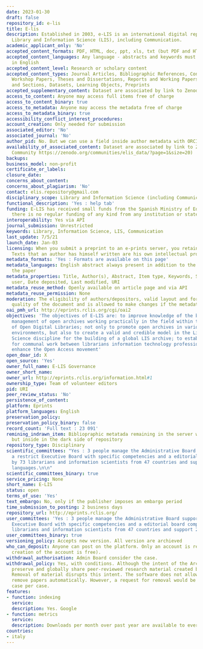 ```yaml
---
date: 2023-01-30
draft: false
repository_id: e-lis
title: E-lis
description: Established in 2003, e-LIS is an international digital repository for
  Library and Information Science (LIS), including Communication.
academic_applicant_only: 'No'
accepted_content_formats: PDF, HTML, doc, ppt, xls, txt (but PDF and HTML are preferred)
accepted_content_languages: Any language - abstracts and keywords must be included
  in English
accepted_content_level: Research or scholary content
accepted_content_types: Journal Articles, Bibliographic References, Conference and
  Workshop Papers, Theses and Dissertations, Reports and Working Papers, Books, Chapters
  and Sections, Datasets, Learning Objects, Preprints
accepted_supplementary_content: Dataset are associated by link to Zenodo (E-LIS Community)
access_to_content: Anyone may access full items free of charge
access_to_content_binary: true
access_to_metadata: Anyone may access the metadata free of charge
access_to_metadata_binary: true
accessibility_conflict_interest_procedures:
account_creation: Only needed for submission
associated_editor: 'No'
associated_journal: 'No'
author_pid: No. But we can use a field inside author metadata with ORCID
availability_of_associated_content: Dataset are associated by link to Zenodo (E-LIS
  Community https://zenodo.org/communities/elis_data/?page=1&size=20)
backups:
business_model: non-profit
certificate_or_labels:
closure_date:
concerns_about_content:
concerns_about_plagiarism: 'No'
contact: elis.repository@gmail.com
disciplinary_scope: Library and Information Science (including Communication)
functional_description: 'Yes : help tab'
funding: E-LIS has received small funds from the Spanish Ministry of Education, but
  there is no regular funding of any kind from any institution or state.
interoperability: Yes via API
journal_submission: Unrestricted
keywords: Library, Information Science, LIS, Communication
last_update: 7/5/21
launch_date: Jan-03
licensing: When you submit a preprint to an e-prints server, you retain copyright.
  Texts that an author has himself written are his own intellectual property.
metadata_formats: 'Yes : Formats are available on this page'
metadata_languages: English abstract always present in addition to the language of
  the paper
metadata_properties: Title, Author(s), Abstract, Item type, Keywords, Subjects, Depositing
  user, Date deposited, Last modified, URI
metadata_reuse_method: Openly available on article page and via API
metadata_reuse_permission: None
moderation: The eligibility of authors/depositors, valid layout and format, metadata
  quality of the document and is allowed to make changes if the metadata are incorrect.
oai_pmh_url: http://eprints.rclis.org/cgi/oai2
objectives: 'The objectives of E-LIS are: to improve knowledge of the building and
  management of open archives working practically in the field within the framework
  of Open Digital Libraries; not only to promote open archives in various disciplinary
  environments, but also to create a valid and credible model in the Library and Information
  Science discipline for the building of a global LIS archive; to establish a base
  for communal work between librarians information technology professionals, and to
  enhance the Open Access movement'
open_doar_id: X
open_source: 'Yes'
owner_full_name: E-LIS Governance
owner_short_name:
owner_url: http://eprints.rclis.org/information.html#1
ownership_type: Team of volunteer editors
pid: URI
peer_review_status: 'No'
persistence_of_content:
platform: Eprints
platform_languages: English
preservation_policy:
preservation_policy_binary: false
record_count: 'Full text : 23 091'
remining_indrawn_item: Bibliopraphic metatada remaining in the server with document
  but inside in the dark side of repository
repository_type: Disciplinary
scientific_committees: "Yes : 3 people manage the Administrative Board supported by
  a restrict Executive Board with specific competencies and a editorial board composed
  by 73 librarians and information scientists from 47 countries and support for 22
  languages.\n\n"
scientific_committees_binary: true
service_pricing: None
short_name: E-LIS
status: open
terms_of_use: 'Yes'
text_embargo: No, only if the publisher imposes an embargo period
time_submission_to_posting: 2 business days
repository_url: http://eprints.rclis.org/
user_committees: 'Yes : 3 people manage the Administrative Board supported by a restrict
  Executive Board with specific competencies and a editorial board composed by 73
  librarians and information scientists from 47 countries and support 22 languages'
user_committees_binary: true
versioning_policy: Accepts new version. All version are archieved
who_can_deposit: Anyone can post on the platform. Only an account is required ( The
  creation of the account is free).
withdrawal_authorisation: Admin Board consider the case.
withdrawal_policy: Yes, with conditions. Although the intent of the Archive is to
  preserve and globally share peer-reviewed research material created by LIS researchers.
  Removal of material disrupts this intent. The software does not allow authors to
  remove papers automatically. However, a request for removal would be considered
  case per case.
features:
- function: indexing
  service:
  description: Yes. Google
- function: metrics
  service:
  description: Downloads per month over past year are available to everyone
countries:
- italy
---
```



